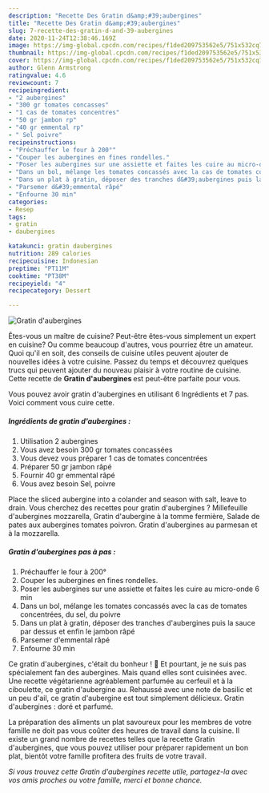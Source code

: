 ```yaml
---
description: "Recette Des Gratin d&amp;#39;aubergines"
title: "Recette Des Gratin d&amp;#39;aubergines"
slug: 7-recette-des-gratin-d-and-39-aubergines
date: 2020-11-24T12:38:46.169Z
image: https://img-global.cpcdn.com/recipes/f1ded209753562e5/751x532cq70/gratin-daubergines-photo-principale-de-la-recette.jpg
thumbnail: https://img-global.cpcdn.com/recipes/f1ded209753562e5/751x532cq70/gratin-daubergines-photo-principale-de-la-recette.jpg
cover: https://img-global.cpcdn.com/recipes/f1ded209753562e5/751x532cq70/gratin-daubergines-photo-principale-de-la-recette.jpg
author: Glenn Armstrong
ratingvalue: 4.6
reviewcount: 7
recipeingredient:
- "2 aubergines"
- "300 gr tomates concasses"
- "1 cas de tomates concentres"
- "50 gr jambon rp"
- "40 gr emmental rp"
- " Sel poivre"
recipeinstructions:
- "Préchauffer le four à 200°"
- "Couper les aubergines en fines rondelles."
- "Poser les aubergines sur une assiette et faites les cuire au micro-onde 6 min"
- "Dans un bol, mélange les tomates concassés avec la cas de tomates concentrées, du sel, du poivre"
- "Dans un plat à gratin, déposer des tranches d&#39;aubergines puis la sauce par dessus et enfin le jambon râpé"
- "Parsemer d&#39;emmental râpé"
- "Enfourne 30 min"
categories:
- Resep
tags:
- gratin
- daubergines

katakunci: gratin daubergines 
nutrition: 289 calories
recipecuisine: Indonesian
preptime: "PT11M"
cooktime: "PT38M"
recipeyield: "4"
recipecategory: Dessert

---
```



![Gratin d&#39;aubergines](https://img-global.cpcdn.com/recipes/f1ded209753562e5/751x532cq70/gratin-daubergines-photo-principale-de-la-recette.jpg)

Êtes-vous un maître de cuisine? Peut-être êtes-vous simplement un expert en cuisine? Ou comme beaucoup d'autres, vous pourriez être un amateur. Quoi qu'il en soit, des conseils de cuisine utiles peuvent ajouter de nouvelles idées à votre cuisine. Passez du temps et découvrez quelques trucs qui peuvent ajouter du nouveau plaisir à votre routine de cuisine. Cette recette de <strong> Gratin d&#39;aubergines </strong> est peut-être parfaite pour vous.

<!--inarticleads1-->

Vous pouvez avoir gratin d&#39;aubergines en utilisant 6 Ingrédients et 7 pas. Voici comment vous cuire cette.

##### Ingrédients de gratin d&#39;aubergines :

1. Utilisation 2 aubergines
1. Vous avez besoin 300 gr tomates concassées
1. Vous devez vous préparer 1 cas de tomates concentrées
1. Préparer 50 gr jambon râpé
1. Fournir 40 gr emmental râpé
1. Vous avez besoin  Sel, poivre


Place the sliced aubergine into a colander and season with salt, leave to drain. Vous cherchez des recettes pour gratin d&#39;aubergines ? Millefeuille d&#39;aubergines mozzarella, Gratin d&#39;aubergine à la tomme fermière, Salade de pates aux aubergines tomates poivron. Gratin d&#39;aubergines au parmesan et à la mozzarella. 

<!--inarticleads2-->

##### Gratin d&#39;aubergines pas à pas :

1. Préchauffer le four à 200°
1. Couper les aubergines en fines rondelles.
1. Poser les aubergines sur une assiette et faites les cuire au micro-onde 6 min
1. Dans un bol, mélange les tomates concassés avec la cas de tomates concentrées, du sel, du poivre
1. Dans un plat à gratin, déposer des tranches d&#39;aubergines puis la sauce par dessus et enfin le jambon râpé
1. Parsemer d&#39;emmental râpé
1. Enfourne 30 min


Ce gratin d&#39;aubergines, c&#39;était du bonheur ! 🙂 Et pourtant, je ne suis pas spécialement fan des aubergines. Mais quand elles sont cuisinées avec. Une recette végétarienne agréablement parfumée au cerfeuil et à la ciboulette, ce gratin d&#39;aubergine au. Rehaussé avec une note de basilic et un peu d&#39;ail, ce gratin d&#39;aubergine est tout simplement délicieux. Gratin d&#39;aubergines : doré et parfumé. 

<!--inarticleads1-->

<p>
La préparation des aliments un plat savoureux pour les membres de votre famille ne doit pas vous coûter des heures de travail dans la cuisine. Il existe un grand nombre de recettes telles que la recette Gratin d&#39;aubergines, que vous pouvez utiliser pour préparer rapidement un bon plat, bientôt votre famille profitera des fruits de votre travail.
</p>

<p>
<i>Si vous trouvez cette Gratin d&#39;aubergines recette utile, partagez-la avec vos amis proches ou votre famille, merci et bonne chance.</i>
</p>

